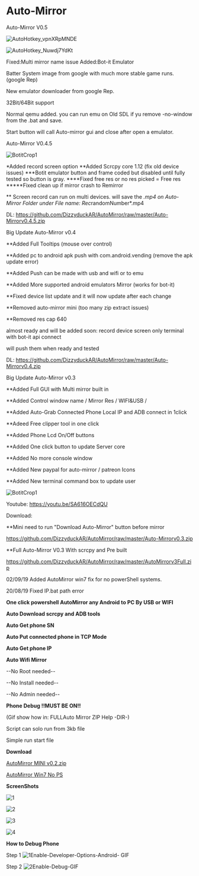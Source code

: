 # Auto-Mirror
Auto-Mirror V0.5

![AutoHotkey_vpnXRpMNDE](https://user-images.githubusercontent.com/52171360/73120930-211d5180-3f29-11ea-99fc-e6db61fb9cec.png)

![AutoHotkey_Nuwdj7YdKt](https://user-images.githubusercontent.com/52171360/73120920-e4e9f100-3f28-11ea-8d1d-d0a43bf7d50c.png)



Fixed:Multi mirror name issue
Added:Bot-it Emulator

Batter System image from google with much more stable game runs. (google Rep)

New emulator downloader from google Rep.

32Bit/64Bit support

Normal qemu added. you can run emu on Old SDL if yu remove -no-window from the .bat and save.

Start button will call Auto-mirror gui and close after open a emulator.





Auto-Mirror V0.4.5

![BotitCrop1](https://user-images.githubusercontent.com/52171360/70629418-a3301000-1c32-11ea-9b99-275a7d682578.png)


*Added record screen option
**Added Scrcpy core 1.12 (fix old device issues)
***Botit emulator button and frame coded but disabled until fully tested so button is gray.
****Fixed free res or no res picked = Free res
*****Fixed clean up if mirror crash to Remirror

** Screen record can run on multi devices. will save the *.mp4 on Auto-Mirror Folder under File name: Rec*randomNumber*.mp4

DL:
https://github.com/DizzyduckAR/AutoMirror/raw/master/Auto-Mirrorv0.4.5.zip

Big Update Auto-Mirror v0.4

**Added Full Tooltips (mouse over control)

**Added pc to android apk push with com.android.vending (remove the apk update error)

**Added Push can be made with usb and wifi or to emu

**Added More supported android emulators Mirror (works for bot-it)

**Fixed device list update and it will now update after each change

**Removed auto-mirror mini (too many zip extract issues)

**Removed res cap 640

almost ready and will be added soon:
record device screen
only terminal with bot-it api connect

will push them when ready and tested
 
 
 DL:
https://github.com/DizzyduckAR/AutoMirror/raw/master/Auto-Mirrorv0.4.zip


Big Update Auto-Mirror v0.3

**Added Full GUI with Multi mirror built in

**Added Control window name / Mirror Res / WIFI&USB /

**Added Auto-Grab Connected Phone Local IP and ADB connect in 1click

**Adeed Free clipper tool in one click

**Added Phone Lcd On/Off buttons

**Added One click button to update Server core

**Added No more console window

**Added New paypal for auto-mirror / patreon Icons

**Added New terminal command box to update user



![BotitCrop1](https://user-images.githubusercontent.com/52171360/65166947-4fa29180-da4a-11e9-8bba-c8ef3ae8cd62.png)


Youtube:
https://youtu.be/SA616OECdQU


Download:

**Mini need to run "Download Auto-Mirror" button before mirror

https://github.com/DizzyduckAR/AutoMirror/raw/master/Auto-Mirrorv0.3.zip


**Full Auto-Mirror V0.3 With scrcpy and Pre built

https://github.com/DizzyduckAR/AutoMirror/raw/master/AutoMirrorv3Full.zip





02/09/19 Added AutoMirror win7 fix for no powerShell systems.

20/08/19 Fixed IP.bat path error

**One click powershell AutoMirror any Android to PC By USB or WIFI**

**Auto Download scrcpy and ADB tools**

**Auto Get phone SN**

**Auto Put connected phone in TCP Mode**

**Auto Get phone IP**

**Auto Wifi Mirror**

--No Root needed--

--No Install needed--

--No Admin needed--

**Phone Debug !!MUST BE ON!!**

(Gif show how in: FULLAuto Mirror ZIP Help -DIR-)

Script can solo run from 3kb file

Simple run start file



**Download**

[AutoMirror MINI v0.2.zip](https://github.com/DizzyduckAR/AutoMirror/raw/master/AutoMirror%20MINI%20v0.2.zip) 




 
[AutoMirror Win7 No PS](https://github.com/DizzyduckAR/AutoMirror/raw/master/AutoMirror%20Win7-NOPS.zip)





**ScreenShots**



![1](https://user-images.githubusercontent.com/52171360/63218202-dbc94c80-c15e-11e9-9229-6c4cbb2e6881.png)

![2](https://user-images.githubusercontent.com/52171360/63218270-dd474480-c15f-11e9-863c-30ecf36b7d11.png)

![3](https://user-images.githubusercontent.com/52171360/63210222-688af080-c0f4-11e9-9221-e14699834c62.png)

![4](https://user-images.githubusercontent.com/52171360/63210224-6aed4a80-c0f4-11e9-934e-044cc4853b78.png)


**How to Debug Phone**

Step 1
![1Enable-Developer-Options-Android- GIF](https://user-images.githubusercontent.com/52171360/63210271-dafbd080-c0f4-11e9-8b32-18f4d4386272.gif)

Step 2
![2Enable-Debug-GIF](https://user-images.githubusercontent.com/52171360/63210272-dd5e2a80-c0f4-11e9-9849-f7254db6ff24.gif)
